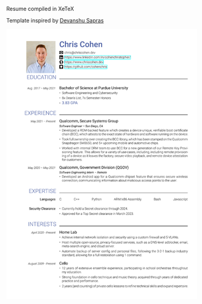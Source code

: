 Resume compiled in XeTeX

Template inspired by [Devanshu Sapras](https://www.overleaf.com/articles/devanshu-sapras-cv/vkdcmnsmjqwz)

![Resume](./ChrisCohen_resume.png)

